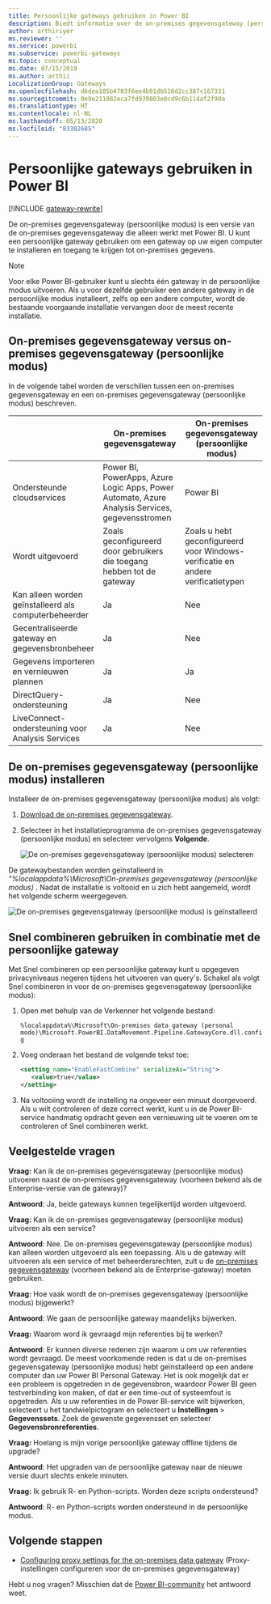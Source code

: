 ```yaml
---
title: Persoonlijke gateways gebruiken in Power BI
description: Biedt informatie over de on-premises gegevensgateway (persoonlijke modus) voor Power BI, waarmee gebruikers verbinding kunnen maken met on-premises gegevens.
author: arthiriyer
ms.reviewer: ''
ms.service: powerbi
ms.subservice: powerbi-gateways
ms.topic: conceptual
ms.date: 07/15/2019
ms.author: arthii
LocalizationGroup: Gateways
ms.openlocfilehash: d6dea105b4703f6ee4b01db516d2cc387c167331
ms.sourcegitcommit: 0e9e211082eca7fd939803e0cd9c6b114af2f90a
ms.translationtype: HT
ms.contentlocale: nl-NL
ms.lasthandoff: 05/13/2020
ms.locfileid: "83302685"
---
```

# <a name="use-personal-gateways-in-power-bi"></a>Persoonlijke gateways gebruiken in Power BI

[!INCLUDE [gateway-rewrite](../includes/gateway-rewrite.md)]

De on-premises gegevensgateway (persoonlijke modus) is een versie van de on-premises gegevensgateway die alleen werkt met Power BI. U kunt een persoonlijke gateway gebruiken om een gateway op uw eigen computer te installeren en toegang te krijgen tot on-premises gegevens.

> [!NOTE]
> Voor elke Power BI-gebruiker kunt u slechts één gateway in de persoonlijke modus uitvoeren. Als u voor dezelfde gebruiker een andere gateway in de persoonlijke modus installeert, zelfs op een andere computer, wordt de bestaande voorgaande installatie vervangen door de meest recente installatie.

## <a name="on-premises-data-gateway-vs-on-premises-data-gateway-personal-mode"></a>On-premises gegevensgateway versus on-premises gegevensgateway (persoonlijke modus)

In de volgende tabel worden de verschillen tussen een on-premises gegevensgateway en een on-premises gegevensgateway (persoonlijke modus) beschreven.

|   |On-premises gegevensgateway | On-premises gegevensgateway (persoonlijke modus) |
| ---- | ---- | ---- |
|Ondersteunde cloudservices |Power BI, PowerApps, Azure Logic Apps, Power Automate, Azure Analysis Services, gegevensstromen |Power BI |
|Wordt uitgevoerd |Zoals geconfigureerd door gebruikers die toegang hebben tot de gateway |Zoals u hebt geconfigureerd voor Windows-verificatie en andere verificatietypen |
|Kan alleen worden geïnstalleerd als computerbeheerder |Ja |Nee |
|Gecentraliseerde gateway en gegevensbronbeheer |Ja |Nee |
|Gegevens importeren en vernieuwen plannen |Ja |Ja |
|DirectQuery-ondersteuning |Ja |Nee |
|LiveConnect-ondersteuning voor Analysis Services |Ja |Nee |

## <a name="install-the-on-premises-data-gateway-personal-mode"></a>De on-premises gegevensgateway (persoonlijke modus) installeren

Installeer de on-premises gegevensgateway (persoonlijke modus) als volgt:

1. [Download de on-premises gegevensgateway](https://go.microsoft.com/fwlink/?LinkId=820925&clcid=0x409).

2. Selecteer in het installatieprogramma de on-premises gegevensgateway (persoonlijke modus) en selecteer vervolgens **Volgende**.

   ![De on-premises gegevensgateway (persoonlijke modus) selecteren](media/service-gateway-personal-mode/personal-gateway-select.png)

De gatewaybestanden worden geïnstalleerd in _"%localappdata%\Microsoft\On-premises gegevensgateway (persoonlijke modus)_ . Nadat de installatie is voltooid en u zich hebt aangemeld, wordt het volgende scherm weergegeven.

![De on-premises gegevensgateway (persoonlijke modus) is geïnstalleerd](media/service-gateway-personal-mode/personal-gateway-complete.png)

## <a name="use-fast-combine-with-the-personal-gateway"></a>Snel combineren gebruiken in combinatie met de persoonlijke gateway

Met Snel combineren op een persoonlijke gateway kunt u opgegeven privacyniveaus negeren tijdens het uitvoeren van query's. Schakel als volgt Snel combineren in voor de on-premises gegevensgateway (persoonlijke modus):

1. Open met behulp van de Verkenner het volgende bestand:

   `%localappdata%\Microsoft\On-premises data gateway (personal mode)\Microsoft.PowerBI.DataMovement.Pipeline.GatewayCore.dll.config`

2. Voeg onderaan het bestand de volgende tekst toe:

    ```xml
    <setting name="EnableFastCombine" serializeAs="String">
       <value>true</value>
    </setting>
    ```

3. Na voltooiing wordt de instelling na ongeveer een minuut doorgevoerd. Als u wilt controleren of deze correct werkt, kunt u in de Power BI-service handmatig opdracht geven een vernieuwing uit te voeren om te controleren of Snel combineren werkt.

## <a name="frequently-asked-questions-faq"></a>Veelgestelde vragen

**Vraag:** Kan ik de on-premises gegevensgateway (persoonlijke modus) uitvoeren naast de on-premises gegevensgateway (voorheen bekend als de Enterprise-versie van de gateway)?
  
**Antwoord**: Ja, beide gateways kunnen tegelijkertijd worden uitgevoerd.

**Vraag:** Kan ik de on-premises gegevensgateway (persoonlijke modus) uitvoeren als een service?
  
**Antwoord**: Nee. De on-premises gegevensgateway (persoonlijke modus) kan alleen worden uitgevoerd als een toepassing. Als u de gateway wilt uitvoeren als een service of met beheerdersrechten, zult u de [on-premises gegevensgateway](/data-integration/gateway/service-gateway-onprem) (voorheen bekend als de Enterprise-gateway) moeten gebruiken.

**Vraag:** Hoe vaak wordt de on-premises gegevensgateway (persoonlijke modus) bijgewerkt?
  
**Antwoord**: We gaan de persoonlijke gateway maandelijks bijwerken.

**Vraag:** Waarom word ik gevraagd mijn referenties bij te werken?
  
**Antwoord**: Er kunnen diverse redenen zijn waarom u om uw referenties wordt gevraagd. De meest voorkomende reden is dat u de on-premises gegevensgateway (persoonlijke modus) hebt geïnstalleerd op een andere computer dan uw Power BI Personal Gateway. Het is ook mogelijk dat er een probleem is opgetreden in de gegevensbron, waardoor Power BI geen testverbinding kon maken, of dat er een time-out of systeemfout is opgetreden. Als u uw referenties in de Power BI-service wilt bijwerken, selecteert u het tandwielpictogram en selecteert u **Instellingen** > **Gegevenssets**. Zoek de gewenste gegevensset en selecteer **Gegevensbronreferenties**.

**Vraag:** Hoelang is mijn vorige persoonlijke gateway offline tijdens de upgrade?
  
**Antwoord**: Het upgraden van de persoonlijke gateway naar de nieuwe versie duurt slechts enkele minuten.

**Vraag:** Ik gebruik R- en Python-scripts. Worden deze scripts ondersteund?
  
**Antwoord**: R- en Python-scripts worden ondersteund in de persoonlijke modus.

## <a name="next-steps"></a>Volgende stappen

* [Configuring proxy settings for the on-premises data gateway](/data-integration/gateway/service-gateway-proxy) (Proxy-instellingen configureren voor de on-premises gegevensgateway)  

Hebt u nog vragen? Misschien dat de [Power BI-community](https://community.powerbi.com/) het antwoord weet.
